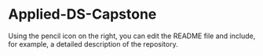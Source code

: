 # Applied-DS-Capstone
Using the pencil icon on the right, you can edit the README file and include, for example, a detailed description of the repository.
